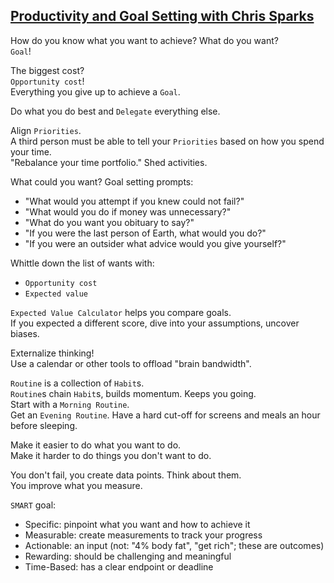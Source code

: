 ## [Productivity and Goal Setting with Chris Sparks](https://www.youtube.com/watch?v=yv18o9wwFiE)

How do you know what you want to achieve? What do you want?  
`Goal`!  

The biggest cost?  
`Opportunity cost`!  
Everything you give up to achieve a `Goal`.  

Do what you do best and `Delegate` everything else.  

Align `Priorities`.  
A third person must be able to tell your `Priorities` based on how you spend your time.  
"Rebalance your time portfolio." Shed activities.  

What could you want?
Goal setting prompts:
* "What would you attempt if you knew could not fail?"
* "What would you do if money was unnecessary?"
* "What do you want you obituary to say?"
* "If you were the last person of Earth, what would you do?"
* "If you were an outsider what advice would you give yourself?"

Whittle down the list of wants with:
* `Opportunity cost`
* `Expected value`

`Expected Value Calculator` helps you compare goals.  
If you expected a different score, dive into your assumptions, uncover biases.  

Externalize thinking!  
Use a calendar or other tools to offload "brain bandwidth".

`Routine` is a collection of `Habit`s.  
`Routine`s chain `Habit`s, builds momentum. Keeps you going.  
Start with a `Morning Routine`.  
Get an `Evening Routine`. Have a hard cut-off for screens and meals an hour before sleeping.  

Make it easier to do what you want to do.  
Make it harder to do things you don't want to do.  

You don't fail, you create data points. Think about them.  
You improve what you measure.  

`SMART` goal:
* Specific: pinpoint what you want and how to achieve it
* Measurable: create measurements to track your progress
* Actionable: an input (not: "4% body fat", "get rich"; these are outcomes)
* Rewarding: should be challenging and meaningful
* Time-Based: has a clear endpoint or deadline
